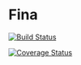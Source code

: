# Fina
[![Build Status](https://travis-ci.org/livysdad27/fina.svg?branch=master)](https://travis-ci.org/livysdad27/fina)

[![Coverage Status](https://coveralls.io/repos/github/livysdad27/fina/badge.svg)](https://coveralls.io/github/livysdad27/fina)
